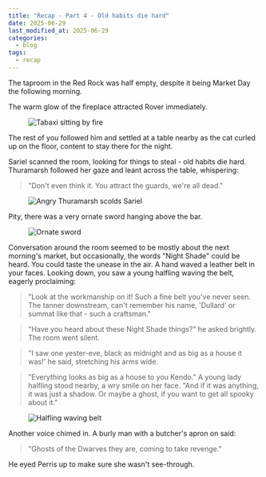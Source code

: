 ```yaml
---
title: "Recap - Part 4 - Old habits die hard"
date: 2025-06-29
last_modified_at: 2025-06-29
categories:
  - blog
tags:
  - recap
---
```


The taproom in the Red Rock was half empty, despite it being Market Day the following morning. 

The warm glow of the fireplace attracted Rover immediately. 

<figure class="image-caption">
  <img src="{{ site.baseurl }}/assets/images/rover-sitting-by-fire.png" alt="Tabaxi sitting by fire">
</figure>

The rest of you followed him and settled at a table nearby as the cat curled up on the floor, content to stay there for the night.

Sariel scanned the room, looking for things to steal - old habits die hard. Thuramarsh followed her gaze and leant across the table, whispering:

>"Don't even think it. You attract the guards, we're all dead." 

<figure class="image-caption">
  <img src="{{ site.baseurl }}/assets/images/angry-thuramarsh-scolds-sariel.png" alt="Angry Thuramarsh scolds Sariel">
</figure>

Pity, there was a very ornate sword hanging above the bar. 

<figure class="image-caption">
  <img src="{{ site.baseurl }}/assets/images/ornate-sword.png" alt="Ornate sword">
</figure>

Conversation around the room seemed to be mostly about the next morning's market, but occasionally, the words "Night Shade" could be heard. You could taste the unease in the air. A hand waved a leather belt in your faces. Looking down, you saw a young halfling waving the belt, eagerly proclaiming:

<blockquote> "Look at the workmanship on it! Such a fine belt you've never seen. The tanner downstream, can't remember his name, 'Dullard' or summat like that - such a craftsman." </blockquote>

<blockquote>"Have you heard about these Night Shade things?" he asked brightly. The room went silent. </blockquote>

<blockquote>"I saw one yester-eve, black as midnight and as big as a house it was!' he said, stretching his arms wide.</blockquote>

<blockquote>"Everything looks as big as a house to you Kendo." A young lady halfling stood nearby, a wry smile on her face. "And if it was anything, it was just a shadow. Or maybe a ghost, if you want to get all spooky about it."</blockquote>

<figure class="image-caption">
  <img src="{{ site.baseurl }}/assets/images/halfling-swinging-belt.png" alt="Halfling waving belt">
</figure>

Another voice chimed in. A burly man with a butcher's apron on said:
>"Ghosts of the Dwarves they are, coming to take revenge." 

He eyed Perris up to make sure she wasn't see-through.


